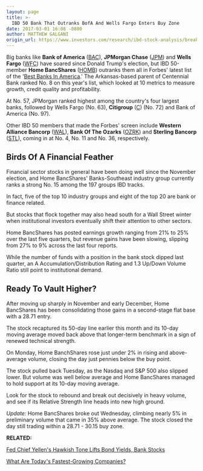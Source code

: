 ```yaml
---
layout: page
title: >-
  IBD 50 Bank That Outranks BofA And Wells Fargo Enters Buy Zone
date: 2017-03-01 16:08 -0800
author: MATTHEW GALGANI
origin_url: https://www.investors.com/research/ibd-stock-analysis/breakout-watch-top-bank-stock-outranks-bofa-wells-fargo-jpmorgan/
---
```










  

Big banks like **Bank of America** ([BAC](https://research.investors.com/quote.aspx?symbol=BAC)), **JPMorgan Chase** ([JPM](https://research.investors.com/quote.aspx?symbol=JPM)) and **Wells Fargo** ([WFC](https://research.investors.com/quote.aspx?symbol=WFC)) have soared since Donald Trump's election, but IBD 50-member **Home BancShares** ([HOMB](https://research.investors.com/quote.aspx?symbol=HOMB)) outranks them all in Forbes' latest list of the '[Best Banks In America](http://www.forbes.com/sites/kurtbadenhausen/2017/01/10/full-list-ranking-americas-100-largest-banks/#1e27765c3822).'
The Arkansas-based parent of Centennial Bank ranked No. 8 on this year's list, which looked at 10 metrics to measure growth, credit quality and profitability.


At No. 57, JPMorgan ranked highest among the country's four largest banks, followed by Wells Fargo (No. 63), **Citigroup** ([C](https://research.investors.com/quote.aspx?symbol=C)) (No. 72) and Bank of America (No. 97).


Other IBD 50 members that made the Forbes' screen include **Western Alliance Bancorp** ([WAL](https://research.investors.com/quote.aspx?symbol=WAL)), **Bank Of The Ozarks** ([OZRK](https://research.investors.com/quote.aspx?symbol=OZRK)) and **Sterling Bancorp** ([STL](https://research.investors.com/quote.aspx?symbol=STL)), coming in at No. 4, No. 11 and No. 36, respectively.


Birds Of A Financial Feather
----------------------------


Financial sector stocks in general have been doing well since the November election, and Home BancShares' Banks-Southeast industry group currently ranks a strong No. 15 among the 197 groups IBD tracks.


In fact, five of the top 10 industry groups and eight of the top 20 are bank or finance related.


But stocks that flock together may also head south for a Wall Street winter when institutional investors eventually shift their attention to other sectors.


Home BancShares has posted earnings growth ranging from 21% to 25% over the last five quarters, but revenue gains have been slowing, slipping from 27% to 9% across the last four reports.


While the number of funds with a position in the bank stock dipped last quarter, an A Accumulation/Distribution Rating and 1.3 Up/Down Volume Ratio still point to institutional demand.


Ready To Vault Higher?
----------------------


After moving up sharply in November and early December, Home BancShares has been consolidating those gains in a second-stage flat base with a 28.71 entry.


The stock recaptured its 50-day line earlier this month and its 10-day moving average moved back above that longer-term benchmark in a sign of renewed technical strength.



On Monday, Home BanchShares rose just under 2% in rising and above-average volume, closing the day just pennies below the buy point.


The stock pulled back Tuesday, as the Nasdaq and S&P 500 also slipped lower. But volume was well below average and Home BancShares managed to hold support at its 10-day moving average.


Look for the stock to rebound and break out decisively in heavy volume, and see if its Relative Strength line heads into new high ground.


*Update:* Home BancShares broke out Wednesday, climbing nearly 5% in preliminary volume that came in 35% above average. The stock closed the day still trading within a 28.71 - 30.15 buy zone.


**RELATED:**


[Fed Chief Yellen's Hawkish Tone Lifts Bond Yields, Bank Stocks](https://www.investors.com/research/ibd-industry-themes/yellens-hawkish-tone-lifts-rates-and-bank-stocks/)


[What Are Today's Fastest-Growing Companies?](https://www.investors.com/how-to-invest/which-stocks-make-this-list-of-the-fastest-growing-companies/)




